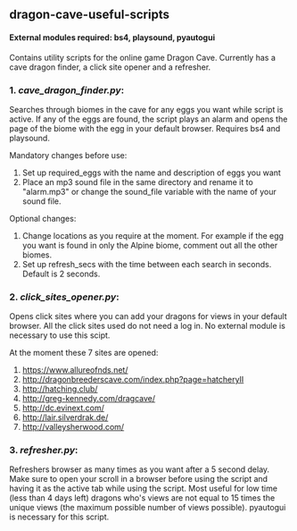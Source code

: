 ## dragon-cave-useful-scripts

#### External modules required: bs4, playsound, pyautogui

Contains utility scripts for the online game Dragon Cave. Currently has a cave dragon finder, a click site opener and a refresher.


### 1. *cave_dragon_finder.py*:
   Searches through biomes in the cave for any eggs you want while script is active. If any of the eggs are
   found, the script plays an alarm and opens the page of the biome with the egg in your default browser.
   Requires bs4 and playsound.
   
   Mandatory changes before use:
   1) Set up required_eggs with the name and description of eggs you want 
   2) Place an mp3 sound file in the same directory and rename it to "alarm.mp3" or change the 
   sound_file variable with the name of your sound file. 
   
   Optional changes:
   1) Change locations as you require at the moment. For example if the egg you want is found in only
   the Alpine biome, comment out all the other biomes.
   2) Set up refresh_secs with the time between each search in seconds. Default is 2 seconds.

### 2. *click_sites_opener.py*:
Opens click sites where you can add your dragons for views in your default browser. 
All the click sites used do not need a log in. No external module is necessary
to use this scipt.

At the moment these 7 sites are opened:
1) https://www.allureofnds.net/
2) http://dragonbreederscave.com/index.php?page=hatcheryII
3) http://hatching.club/
4) http://greg-kennedy.com/dragcave/
5) http://dc.evinext.com/
6) http://lair.silverdrak.de/
7) http://valleysherwood.com/


### 3. *refresher.py*:

Refreshers browser as many times as you want after a 5 second delay. 
Make sure to open your scroll in a browser before using the script and having
it as the active tab while using the script. Most useful for low time (less than
4 days left) dragons who's views are not equal to 15 times the unique views (the maximum
possible number of views possible). pyautogui is necessary for this script.
